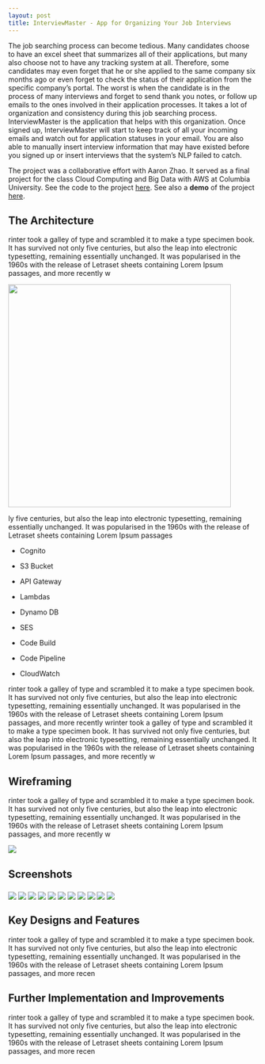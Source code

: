 ```yaml
---
layout: post
title: InterviewMaster - App for Organizing Your Job Interviews
---
```


The job searching process can become tedious. Many candidates choose to have an excel sheet that summarizes all of their applications, but many also choose not to have any tracking system at all. Therefore, some candidates may even forget that he or she applied to the same company six months ago or even forget to check the status of their application from the specific company’s portal. The worst is when the candidate is in the process of many interviews and forget to send thank you notes, or follow up emails to the ones involved in their application processes. It takes a lot of organization and consistency during this job searching process. InterviewMaster is the application that helps with this organization. Once signed up, InterviewMaster will start to keep track of all your incoming emails and watch out for application statuses in your email. You are also able to manually insert interview information that may have existed before you signed up or insert interviews that the system’s NLP failed to catch.

The project was a collaborative effort with Aaron Zhao. It served as a final project for the class Cloud Computing and Big Data with AWS at Columbia University. See the code to the project [here](https://github.com/gloriahwoang/InterviewMaster). See also a **demo** of the project [here](https://youtu.be/PcSSIGiSaiw).

## The Architecture

rinter took a galley of type and scrambled it to make a type specimen book. It has survived not only five centuries, but also the leap into electronic typesetting, remaining essentially unchanged. It was popularised in the 1960s with the release of Letraset sheets containing Lorem Ipsum passages, and more recently w

<div class="img-container">
    <img src="https://raw.githubusercontent.com/gloriahwoang/gloriahwoang.github.io/master/images/architecture.png" width="450">
</div>

ly five centuries, but also the leap into electronic typesetting, remaining essentially unchanged. It was popularised in the 1960s with the release of Letraset sheets containing Lorem Ipsum passages

- Cognito
- S3 Bucket
- API Gateway
- Lambdas
- Dynamo DB
- SES

- Code Build
- Code Pipeline
- CloudWatch

rinter took a galley of type and scrambled it to make a type specimen book. It has survived not only five centuries, but also the leap into electronic typesetting, remaining essentially unchanged. It was popularised in the 1960s with the release of Letraset sheets containing Lorem Ipsum passages, and more recently wrinter took a galley of type and scrambled it to make a type specimen book. It has survived not only five centuries, but also the leap into electronic typesetting, remaining essentially unchanged. It was popularised in the 1960s with the release of Letraset sheets containing Lorem Ipsum passages, and more recently w

## Wireframing

rinter took a galley of type and scrambled it to make a type specimen book. It has survived not only five centuries, but also the leap into electronic typesetting, remaining essentially unchanged. It was popularised in the 1960s with the release of Letraset sheets containing Lorem Ipsum passages, and more recently w

<div class="img-container">
    <img align="middle" src="https://raw.githubusercontent.com/gloriahwoang/gloriahwoang.github.io/master/images/wireframe.jpg">
</div>

## Screenshots

<img align="middle" src="https://raw.githubusercontent.com/gloriahwoang/gloriahwoang.github.io/master/images/homepage.png">

<img align="middle" src="https://raw.githubusercontent.com/gloriahwoang/gloriahwoang.github.io/master/images/homepage-2.png">

<img align="middle" src="https://raw.githubusercontent.com/gloriahwoang/gloriahwoang.github.io/master/images/homepage-3.png">

<img align="middle" src="https://raw.githubusercontent.com/gloriahwoang/gloriahwoang.github.io/master/images/homepage-4.png">

<img align="middle" src="https://raw.githubusercontent.com/gloriahwoang/gloriahwoang.github.io/master/images/homepage-5.png">

<img align="middle" src="https://raw.githubusercontent.com/gloriahwoang/gloriahwoang.github.io/master/images/login.png">

<img align="middle" src="https://raw.githubusercontent.com/gloriahwoang/gloriahwoang.github.io/master/images/signup-1.png">

<img align="middle" src="https://raw.githubusercontent.com/gloriahwoang/gloriahwoang.github.io/master/images/signup-2.png">

<img align="middle" src="https://raw.githubusercontent.com/gloriahwoang/gloriahwoang.github.io/master/images/interview-1.png">

<img align="middle" src="https://raw.githubusercontent.com/gloriahwoang/gloriahwoang.github.io/master/images/interview-2.png">

<img align="middle" src="https://raw.githubusercontent.com/gloriahwoang/gloriahwoang.github.io/master/images/interview-3.png">

## Key Designs and Features

rinter took a galley of type and scrambled it to make a type specimen book. It has survived not only five centuries, but also the leap into electronic typesetting, remaining essentially unchanged. It was popularised in the 1960s with the release of Letraset sheets containing Lorem Ipsum passages, and more recen

## Further Implementation and Improvements

rinter took a galley of type and scrambled it to make a type specimen book. It has survived not only five centuries, but also the leap into electronic typesetting, remaining essentially unchanged. It was popularised in the 1960s with the release of Letraset sheets containing Lorem Ipsum passages, and more recen

